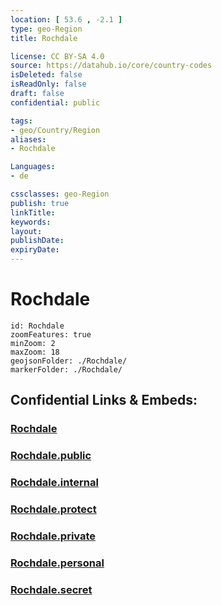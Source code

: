 ```yaml
---
location: [ 53.6 , -2.1 ] 
type: geo-Region
title: Rochdale

license: CC BY-SA 4.0
source: https://datahub.io/core/country-codes
isDeleted: false
isReadOnly: false
draft: false
confidential: public

tags:
- geo/Country/Region
aliases:
- Rochdale

Languages:
- de

cssclasses: geo-Region
publish: true
linkTitle: 
keywords: 
layout: 
publishDate: 
expiryDate: 
---
```


# Rochdale

```leaflet
id: Rochdale
zoomFeatures: true 
minZoom: 2 
maxZoom: 18
geojsonFolder: ./Rochdale/
markerFolder: ./Rochdale/
```


## Confidential Links & Embeds: 

### [Rochdale](/_Standards/Earth/Continent/Europe/Europe~North/UK/England/Regions~England/North_West_England/Manchester,County/Rochdale.md) 

### [Rochdale.public](/_public/Earth/Continent/Europe/Europe~North/UK/England/Regions~England/North_West_England/Manchester,County/Rochdale.public.md) 

### [Rochdale.internal](/_internal/Earth/Continent/Europe/Europe~North/UK/England/Regions~England/North_West_England/Manchester,County/Rochdale.internal.md) 

### [Rochdale.protect](/_protect/Earth/Continent/Europe/Europe~North/UK/England/Regions~England/North_West_England/Manchester,County/Rochdale.protect.md) 

### [Rochdale.private](/_private/Earth/Continent/Europe/Europe~North/UK/England/Regions~England/North_West_England/Manchester,County/Rochdale.private.md) 

### [Rochdale.personal](/_personal/Earth/Continent/Europe/Europe~North/UK/England/Regions~England/North_West_England/Manchester,County/Rochdale.personal.md) 

### [Rochdale.secret](/_secret/Earth/Continent/Europe/Europe~North/UK/England/Regions~England/North_West_England/Manchester,County/Rochdale.secret.md)

